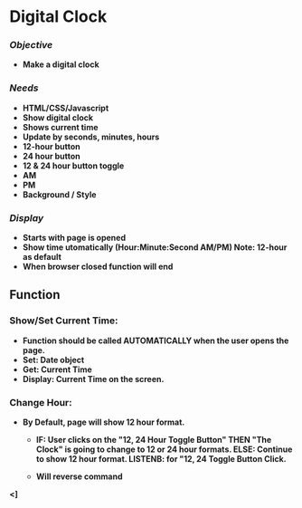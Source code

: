  # <strong>Digital Clock<strong> #
 

  ### *Objective*
- Make a digital clock


### *Needs*
- HTML/CSS/Javascript
- Show digital clock
- Shows current time
- Update by seconds, minutes, hours 
 - 12-hour button
 - 24 hour button
 - 12 & 24 hour button toggle
 - AM
 - PM  
 - Background / Style
    
### *Display*
 - Starts with page is opened 
 - Show time utomatically (Hour:Minute:Second AM/PM) Note: 12-hour as default
 - When browser closed function will end
   
 
 ## <strong>Function<strong>
 
 ### Show/Set Current Time: 
 - Function should be called AUTOMATICALLY when the user opens the page.
 - Set: Date object
 - Get: Current Time
 - Display: Current Time on the screen.

 ### Change Hour:
 - By Default, page will show 12 hour format. 
    - IF: User clicks on the "12, 24 Hour Toggle Button" THEN
      "The Clock" is going to change to 12 or 24 hour formats. 
   ELSE:
      Continue to show 12 hour format.
      LISTENB: for "12, 24 Toggle Button Click. 
    
    - Will reverse command

  
        
  
  



  <]
 
  

